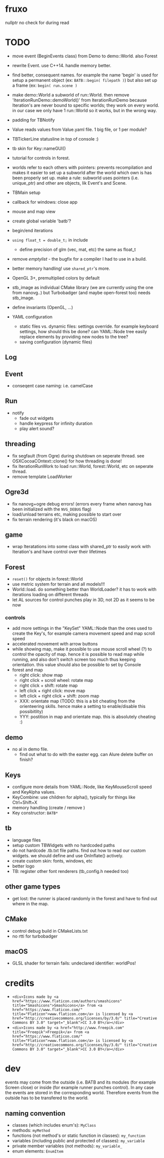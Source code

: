 # fruxo
nullptr no check for during read


# TODO

* move event (BeginEvents class) from Demo to demo::World. also Forest
* rewrite Event. use C++14. handle memory better.
* find better, consequent names. for example the name 'begin' is used for setup a permanent object (ex: `BATB::begin( filepath )`) but also set up a frame (ex: `begin( run.scene )`
* make demo::World a subworld of run::World. then remove 'IterationRunDemo::demoWorld()' from 
  IterationRunDemo because Iteration's are never bound to specific worlds; they work on every
  world. in our case we only have 1 run::World so it works, but in the wrong way.
* padding for TBNotify
* Value reads values from Value.yaml file. 1 big file, or 1 per module?
* TBTickerLine statusline in top of console :)
* tb skin for Key::nameGUI()
* tutorial for controls in forest.
* worlds refer to each others with pointers: prevents recompilation and makes it easier to set
  up a subworld after the world which own is has been properly set up. make a rule: subworld 
  uses pointers (i.e. unique_ptr) and other are objects, lik Event's and Scene.
* TBMain setup
* callback for windows: close app
* mouse and map view
* create global variable 'batb'?
* begin/end iterations
* `using float_t = double_t;` in include
  - define precision of glm (vec, mat, etc) the same as float_t 
* remove _emptylist_ - the bugfix for a compiler I had to use in a build.
* better memory handling! use `shared_ptr`'s more.

* OpenGL 3+, premultiplied colors by default
* stb_image as individual CMake library (we are currently using the one from nanovg..) but Turbobadger (and maybe
  open-forest too) needs stb_image.
* define invariants (OpenGL, ...)
* YAML configuration
  - static files vs. dynamic files: settings override. for example keyboard settings, how should this be done?
    can YAML::Node tree easily replace elements by providing new nodes to the tree?
  - saving configuration (dynamic files)

## Log
## Event
* conseqent case naming: i.e. camelCase
## Run
* notify 
  - fade out widgets
  - handle keypress for infinity duration
  - play alert sound?

## threading
* fix segfault (from Ogre) during shutdown on seperate thread. see OSXCocoaCOntext::clone() for how threading is done!
* fix IterationRunWork to load run::World, forest::World, etc on seperate thread. 
* remove template LoadWorker

## Ogre3d
* fix nanovg+ogre debug errors! (errors every frame when nanovg has been initialized with the `NVG_DEBUG` flag)
* load/unload terrains etc, making possible to start over
* fix terrain rendering (it's black on macOS)

## game
* wrap Iteratations into some class with shared_ptr to easily work with Iteration's and have control over their lifetimes

## Forest
* `reset()` for objects in forest::World
* use metric system for terrain and all models!!!
* World::load. do something better than WorldLoader? it has to work with iterations loading on different threads
* let AL sources for control punches play in 3D, not 2D as it seems to be now

### controls
* add more settings in the "KeySet" YAML::Node than the ones used to create the Key's, for example camera movement speed and map scroll speed
* accelerated movement with arrow buttons
* while showing map, make it possible to use mouse scroll wheel (?) to
  control the opacity of map. hence it is possible to read map while running,
  and also don't switch screen too much thus keeping orientation. this value
  should also be possible to set by Console
* forest and map
  - right click: show map
  - right click + scroll wheel: rotate map
  - right click + shift: rotate map
  - left click + right click: move map
  - left click + right click + shift: zoom map
  - XXX: orientate map (TODO: this is a bit cheating from the orienteering skills. hence
    make a setting to enable/disable this possibitlity)
  - YYY: postition in map and orientate map. this is absolutely cheating :)

## demo
* no al in demo file.
  - find out what to do with the easter egg. can Alure delete buffer on finish?

## Keys
* configure more details from YAML::Node, like KeyMouseScroll speed and KeyAlpha values.
* KeyCombine: use children for alpha(), typically for things like Ctrl+Shift+X 
* memory handling (create / remove )
* Key constructor: `BATB*`

## tb
* language files
* setup custom TBWidgets with no hardcoded paths
* do not hardcode .tb.txt file paths. find out how to read our custom widgets.
  we should define and use OnInflate() actively.
* create custom skin: fonts, windows, etc
* better logo
* TB: register other font renderers (tb_config.h needed too)

## other game types
* get lost: the runner is placed randomly in the forest and have to find out where in the map.

## CMake

* control debug build in CMakeLists.txt
* no rtti for turbobadger

## macOS
* GLSL shader for terrain fails: undeclared identifier: worldPos!

# credits
* `<div>Icons made by <a href="https://www.flaticon.com/authors/smashicons" title="Smashicons">Smashicons</a> from <a href="https://www.flaticon.com/" title="Flaticon">www.flaticon.com</a> is licensed by <a href="http://creativecommons.org/licenses/by/3.0/" title="Creative Commons BY 3.0" target="_blank">CC 3.0 BY</a></div>`
* `<div>Icons made by <a href="http://www.freepik.com" title="Freepik">Freepik</a> from <a href="https://www.flaticon.com/" title="Flaticon">www.flaticon.com</a> is licensed by <a href="http://creativecommons.org/licenses/by/3.0/" title="Creative Commons BY 3.0" target="_blank">CC 3.0 BY</a></div>`

# dev
events may come from the outside (i.e. BATB and its modules (for example Screen close) or inside (for example runner punches control). In any case the events are stored in the corresponding world. Therefore events from the outside has to be transfered to the world. 
## naming convention
* classes (which includes enum's): `MyClass`
* methods: `myMethod`
* functions (not method's or static function in classes): `my_function`
* variables (including public and protected of classes): `my_variable`
* private member variables (not methods): `my_variable_`
* enum elements: `EnumItem`
